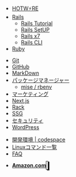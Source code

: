 <!-- - [ホーム](/) -->
- [HOTW⚡RE](/hotwire.md)
- [Rails](/rails/index.md)
  - [Rails Tutorial](/rails/rails-tutorial.md)
  - [Rails SetUP](/rails/setup.md)
  - [Rails x7](/rails/v7.md)
  - [Rails CLI](/rails/rails-cli.md)
- [Ruby](/ruby/index.md)
<!-- - ガイド
  - [基本編](guide.md)
  - [応用編](advanced.md) -->
- [Git](/git/index.md)
- [GitHub](/github/index.md)
- [MarkDown](/markdown.md)
- [パッケージマネージャー](/package-manager/index.md)
  - [mise / rbenv](/package-manager/memo.md)
- [マーケティング](/marketing/index.md)
- [Next.js](https://next-learn-ja.vercel.app/)
- [Rack](/rack/index.md)
- [SSG](/ssg/index.md)
- [セキュリティ](/security/index.md)
- [WordPress](/wordpress/rest-api.md)
<!-- - [Tutorial links](https://www.learnenough.com/courses) -->
- [開発環境 | codespace](/development-env.md)
- [Linuxコマンド一覧](/cmd.md)
- [FAQ](faq.md)

<!-- _sidebar.md -->

- <a href="https://amzn.to/43SoHED"><strong>Amazon.com </strong><i class="fa-solid fa-cart-shopping" style="
    box-shadow: 3px 2px 1px;
    border: solid 1px;
    padding: 2px;"></i> </a>

<!-- - [コンポーネント](/components/index.md) -->
<!-- - <a href="/#/components/index">コンポーネント
<i class="fa-solid fa-cart-shopping" style="
    box-shadow: 3px 2px 1px;
    border: solid 1px;
    padding: 2px;"></i> </a> -->
